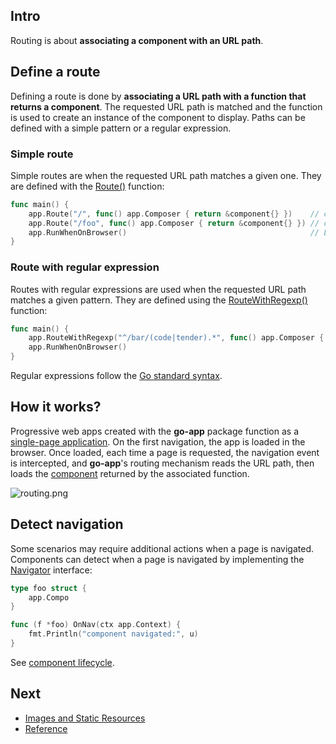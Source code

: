 <!-- wiki:ignore -->

## Intro

Routing is about **associating a component with an URL path**.

## Define a route

Defining a route is done by **associating a URL path with a function that returns a component**. The requested URL path is matched and the function is used to create an instance of the component to display. Paths can be defined with a simple pattern or a regular expression.

### Simple route

Simple routes are when the requested URL path matches a given one. They are defined with the [Route()](/reference#Route) function:

```go
func main() {
	app.Route("/", func() app.Composer { return &component{} })    // component is created for the root path
	app.Route("/foo", func() app.Composer { return &component{} }) // component is created when the path is /foo
	app.RunWhenOnBrowser()                                         // Launches the app when in a web browser
}
```

### Route with regular expression

Routes with regular expressions are used when the requested URL path matches a given pattern. They are defined using the [RouteWithRegexp()](/reference#RouteWithRegexp) function:

```go
func main() {
	app.RouteWithRegexp("^/bar/(code|tender).*", func() app.Composer { return &component{} }) // component is created when the path is /bar/code or /bar/tender
	app.RunWhenOnBrowser()                                                                    // Launches the app when in a web browser.
}
```

Regular expressions follow the [Go standard syntax](https://github.com/google/re2/wiki/Syntax).

## How it works?

Progressive web apps created with the **go-app** package function as a [single-page application](https://en.wikipedia.org/wiki/Single-page_application). On the first navigation, the app is loaded in the browser. Once loaded, each time a page is requested, the navigation event is intercepted, and **go-app**'s routing mechanism reads the URL path, then loads the [component](/components) returned by the associated function.

![routing.png](/web/images/routing.svg)

## Detect navigation

Some scenarios may require additional actions when a page is navigated. Components can detect when a page is navigated by implementing the [Navigator](/reference#Navigator) interface:

```go
type foo struct {
    app.Compo
}

func (f *foo) OnNav(ctx app.Context) {
    fmt.Println("component navigated:", u)
}
```

See [component lifecycle](/components#nav).

## Next

- [Images and Static Resources](/static-resources)
- [Reference](/reference)
